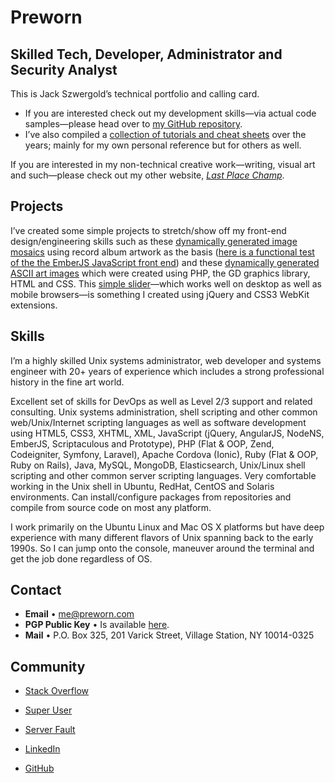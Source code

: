 # Preworn

## Skilled Tech, Developer, Administrator and Security Analyst

This is Jack Szwergold’s technical portfolio and calling card.

* If you are interested check out my development skills—via actual code samples—please head over to [my GitHub repository][12].
* I’ve also compiled a [collection of tutorials and cheat sheets][2] over the years; mainly for my own personal reference but for others as well.

If you are interested in my non-technical creative work—writing, visual art and such—please check out my other website, *[Last Place Champ][1]*. 

## Projects

I’ve created some simple projects to stretch/show off my front-end design/engineering skills such as these [dynamically generated image mosaics][3] using record album artwork as the basis ([here is a functional test of the the EmberJS JavaScript front end][4]) and these [dynamically generated ASCII art images][5] which were created using PHP, the GD graphics library, HTML and CSS. This [simple slider][6]—which works well on desktop as well as mobile browsers—is something I created using jQuery and CSS3 WebKit extensions.

## Skills

I’m a highly skilled Unix systems administrator, web developer and systems engineer with 20+ years of experience which includes a strong professional history in the fine art world.

Excellent set of skills for DevOps as well as Level 2/3 support and related consulting. Unix systems administration, shell scripting and other common web/Unix/Internet scripting languages as well as software development using HTML5, CSS3, XHTML, XML, JavaScript (jQuery, AngularJS, NodeNS, EmberJS, Scriptaculous and Prototype), PHP (Flat & OOP, Zend, Codeigniter, Symfony, Laravel), Apache Cordova (Ionic), Ruby (Flat & OOP, Ruby on Rails), Java, MySQL, MongoDB, Elasticsearch, Unix/Linux shell scripting and other common server scripting languages. Very comfortable working in the Unix shell in Ubuntu, RedHat, CentOS and Solaris environments. Can install/configure packages from repositories and compile from source code on most any platform.

I work primarily on the Ubuntu Linux and Mac OS X platforms but have deep experience with many different flavors of Unix spanning back to the early 1990s. So I can jump onto the console, maneuver around the terminal and get the job done regardless of OS.

## Contact

* **Email** • [me@preworn.com](mailto:me@preworn.com?Subject=Preworn%20Website%20Query)
* **PGP Public Key** • Is available [here][7].
* **Mail** • P.O. Box 325, 201 Varick Street, Village Station, NY 10014-0325

## Community

* [Stack Overflow][8]
* [Super User][9]
* [Server Fault][10]
* [LinkedIn][11]
* [GitHub][12]

  [1]: http://www.lastplacechamp.com/ "last Place Champ"
  [2]: tutorials_and_cheat_sheets/ "Tutorials and Cheat Sheets"
  [3]: projects/mosaic/ "Mosaic"
  [4]: projects/mosaic_js/ "Mosaic (JavaScript)"
  [5]: projects/ascii/ "ASCII"
  [6]: projects/slider/ "Slider"
  [7]: pgp_public_key-preworn.asc.txt
  [8]: http://stackoverflow.com/users/117259/jakegould "Stack Overflow"
  [9]: http://superuser.com/users/167207/jakegould "Super User"
  [10]: http://serverfault.com/users/100013/jakegould "Server Fault"
  [11]: http://www.linkedin.com/in/jackszwergold "Linked In"
  [12]: https://github.com/JackSzwergold
